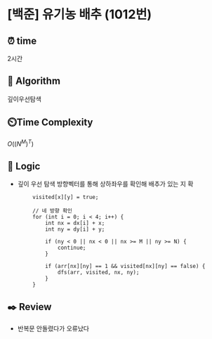 # [백준] 유기농 배추 (1012번)

## ⏰  **time**

2시간

## :pushpin: **Algorithm**

깊이우선탐색

## ⏲️**Time Complexity**

$O((N^M)^T)$

## :round_pushpin: **Logic**

- 깊이 우선 탐색
  방향벡터를 통해 상하좌우를 확인해 배추가 있는 지 확
```
    	visited[x][y] = true;
    
    	// 네 방향 확인
    	for (int i = 0; i < 4; i++) {
    		int nx = dx[i] + x;
    		int ny = dy[i] + y;
    
    		if (ny < 0 || nx < 0 || nx >= M || ny >= N) {
    			continue;
    		}
    
    		if (arr[nx][ny] == 1 && visited[nx][ny] == false) {
    			dfs(arr, visited, nx, ny);
    		}
    	}
```


## :black_nib: **Review**

- 반복문 안돌렸다가 오류났다
